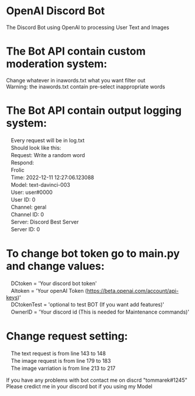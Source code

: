 # OpenAI Discord Bot<br />
The Discord Bot using OpenAI to processing User Text and Images<br />

# The Bot API contain custom moderation system:<br />
Change whatever in inawords.txt what you want filter out<br />
Warning: the inawords.txt contain pre-select inappropriate words

# The Bot API contain output logging system:<br />
 ㅤEvery request will be in log.txt<br />
 ㅤShould look like this:<br />
 ㅤRequest: Write a random word <br />
 ㅤRespond:<br /> 
 ㅤFrolic<br />
 ㅤTime: 2022-12-11 12:27:06.123088<br />
 ㅤModel: text-davinci-003<br />
 ㅤUser: user#0000<br />
 ㅤUser ID: 0<br />
 ㅤChannel: geral<br />
 ㅤChannel ID: 0<br />
 ㅤServer: Discord Best Server<br />
 ㅤServer ID: 0<br />
  
 # To change bot token go to main.py and change values:<br />
 ㅤDCtoken = 'Your discord bot token'<br />
 ㅤAItoken = 'Your openAI Token (https://beta.openai.com/account/api-keys)'<br />
 ㅤDCtokenTest = 'optional to test BOT (If you want add features)'<br />
 ㅤOwnerID = 'Your discord id (This is needed for Maintenance commands)'<br />

# Change request setting:<br />
 ㅤThe text request is from line 143 to 148<br />
 ㅤThe image request is from line 179 to 183<br />
 ㅤThe image varriation is from line 213 to 217<br />
  
 If you have any problems with bot contact me on discrd "tommarek#1245"<br />
 Please credict me in your discord bot if you using my Model
